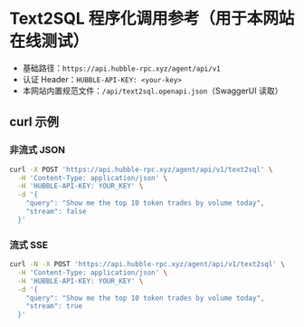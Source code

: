 # Text2SQL 程序化调用参考（用于本网站在线测试）

- 基础路径：`https://api.hubble-rpc.xyz/agent/api/v1`
- 认证 Header：`HUBBLE-API-KEY: <your-key>`
- 本网站内置规范文件：`/api/text2sql.openapi.json`（SwaggerUI 读取）

## curl 示例

### 非流式 JSON
```bash
curl -X POST 'https://api.hubble-rpc.xyz/agent/api/v1/text2sql' \
  -H 'Content-Type: application/json' \
  -H 'HUBBLE-API-KEY: YOUR_KEY' \
  -d '{
    "query": "Show me the top 10 token trades by volume today",
    "stream": false
  }'
```

### 流式 SSE
```bash
curl -N -X POST 'https://api.hubble-rpc.xyz/agent/api/v1/text2sql' \
  -H 'Content-Type: application/json' \
  -H 'HUBBLE-API-KEY: YOUR_KEY' \
  -d '{
    "query": "Show me the top 10 token trades by volume today",
    "stream": true
  }'
```
